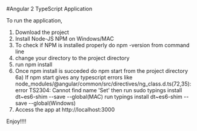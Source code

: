 #Angular 2 TypeScript Application

To run the application, 

1. Download the project
2. Install Node-JS NPM on Windows/MAC
3. To check if NPM is installed properly do npm -version from command line
4. change your directory to the project directory
5. run npm install
6. Once npm install is succeded do npm start from the project directory
6a) If npm start gives any typescript errors like
    node_modules/@angular/common/src/directives/ng_class.d.ts(72,35): error TS2304: Cannot find name 'Set'
    then run sudo typings install dt~es6-shim --save --global(MAC)
    run typings install dt~es6-shim --save --global(Windows)
7. Access the app at http://localhost:3000


Enjoy!!!!